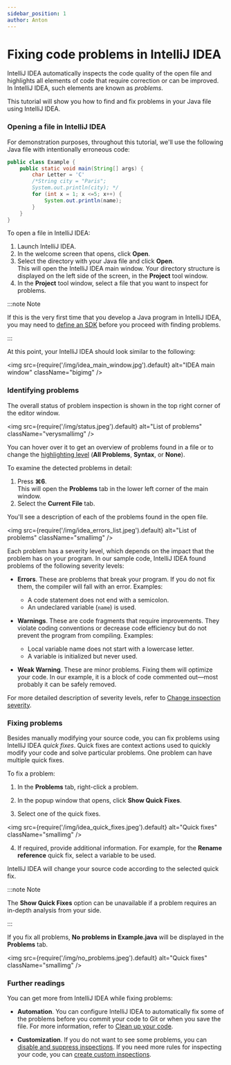 ```yaml
---
sidebar_position: 1
author: Anton
---
```


# Fixing code problems in IntelliJ IDEA


IntelliJ IDEA automatically inspects the code quality of the open file and highlights all elements of code that require correction or can be improved. In IntelliJ IDEA, such elements are known as *problems*.  

This tutorial will show you how to find and fix problems in your Java file using IntelliJ IDEA.


### Opening a file in IntelliJ IDEA


For demonstration purposes, throughout this tutorial, we'll use the following Java file with intentionally erroneous code:  

```java title="Example.java"
public class Example {
    public static void main(String[] args) {
        char Letter = 'C'
        /*String city = "Paris";
        System.out.println(city); */
        for (int x = 1; x <=5; x++) {
            System.out.println(name);
        }
    }
}
```



To open a file in IntelliJ IDEA:
1. Launch IntelliJ IDEA.
2. In the welcome screen that opens, click **Open**.
3. Select the directory with your Java file and click **Open**.  
  This will open the IntelliJ IDEA main window. Your directory structure is displayed on the left side of the screen, in the **Project** tool window.
4. In the **Project** tool window, select a file that you want to inspect for problems.


:::note Note

If this is the very first time that you develop a Java program in IntelliJ IDEA, you may need to [define an SDK](https://www.jetbrains.com/help/idea/sdk.html#define-sdk) before you proceed with finding problems.

:::

At this point, your IntelliJ IDEA should look similar to the following:


<img
  src={require('/img/idea_main_window.jpg').default}
  alt="IDEA main window"
  className="bigimg"
/>

### Identifying problems

The overall status of problem inspection is shown in the top right corner of the editor window.

<img
  src={require('/img/status.jpeg').default}
  alt="List of problems"
  className="verysmallimg"
/>


You can hover over it to get an overview of problems found in a file or to change the [highlighting level](https://www.jetbrains.com/help/idea/disabling-and-enabling-inspections.html#change-highlighting-level-for-file) (**All Problems**, **Syntax**, or **None**).

To examine the detected problems in detail:
1. Press **⌘6**.  
  This will open the **Problems** tab in the lower left corner of the main window.
2. Select the **Current File** tab.

You'll see a description of each of the problems found in the open file.

<img
  src={require('/img/idea_errors_list.jpeg').default}
  alt="List of problems"
  className="smallimg"
/>

Each problem has a severity level, which depends on the impact that the problem has on your program.
In our sample code, IntelliJ IDEA found problems of the following severity levels:

+ **Errors**. These are problems that break your program. If you do not fix them, the compiler will fall with an error. Examples:
  * A code statement does not end with a semicolon.
  * An undeclared variable (`name`) is used. 

+ **Warnings**. These are code fragments that require improvements. They violate coding conventions or decrease code efficiency but do not prevent the program from compiling. Examples:
  + Local variable name does not start with a lowercase letter.
  + A variable is initialized but never used.

+ **Weak Warning**. These are minor problems. Fixing them will optimize your code. In our example, it is a block of code commented out—most probably it can be safely removed.

For more detailed description of severity levels, refer to [Change inspection severity](https://www.jetbrains.com/help/idea/configuring-inspection-severities.html).

### Fixing problems

Besides manually modifying your source code, you can fix problems using IntelliJ IDEA *quick fixes*. Quick fixes are context actions used to quickly modify your code and solve particular problems. One problem can have multiple quick fixes.

To fix a problem:
1. In the **Problems** tab, right-click a problem.
2. In the popup window that opens, click **Show Quick Fixes**.

3. Select one of the quick fixes. 

<img
  src={require('/img/idea_quick_fixes.jpeg').default}
  alt="Quick fixes"
  className="smallimg"
/>

4. If required, provide additional information. For example, for the **Rename reference** quick fix, select a variable to be used.


IntelliJ IDEA will change your source code according to the selected quick fix.

:::note Note

The **Show Quick Fixes** option can be unavailable if a problem requires an in-depth analysis from your side.

:::


If you fix all problems, **No problems in Example.java** will be displayed in the **Problems** tab.

<img
  src={require('/img/no_problems.jpeg').default}
  alt="Quick fixes"
  className="smallimg"
/>

### Further readings

You can get more from IntelliJ IDEA while fixing problems:
+ **Automation**. You can configure IntelliJ IDEA to automatically fix some of the problems before you commit your code to Git or when you save the file. For more information, refer to [Clean up your code](https://www.jetbrains.com/help/idea/resolving-problems.html#clean-up-code).

+ **Customization**. If you do not want to see some problems, you can [disable and suppress inspections](https://www.jetbrains.com/help/idea/disabling-and-enabling-inspections.html). If you need more rules for inspecting your code, you can [create custom inspections](https://www.jetbrains.com/help/idea/creating-custom-inspections.html).
